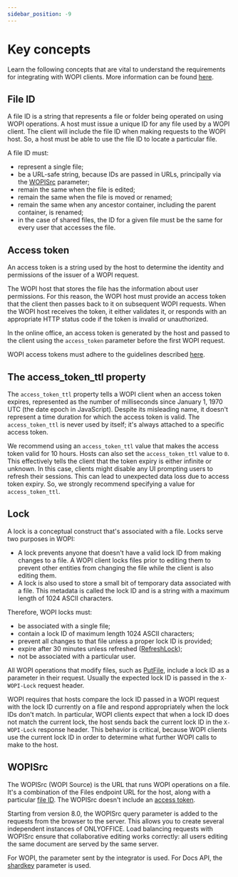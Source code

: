 ```yaml
---
sidebar_position: -9
---
```


# Key concepts

Learn the following concepts that are vital to understand the requirements for integrating with WOPI clients. More information can be found [here](https://learn.microsoft.com/en-us/microsoft-365/cloud-storage-partner-program/rest/concepts).

## File ID

A file ID is a string that represents a file or folder being operated on using WOPI operations. A host must issue a unique ID for any file used by a WOPI client. The client will include the file ID when making requests to the WOPI host. So, a host must be able to use the file ID to locate a particular file.

A file ID must:

- represent a single file;
- be a URL-safe string, because IDs are passed in URLs, principally via the [WOPISrc](#wopisrc) parameter;
- remain the same when the file is edited;
- remain the same when the file is moved or renamed;
- remain the same when any ancestor container, including the parent container, is renamed;
- in the case of shared files, the ID for a given file must be the same for every user that accesses the file.

## Access token

An access token is a string used by the host to determine the identity and permissions of the issuer of a WOPI request.

The WOPI host that stores the file has the information about user permissions. For this reason, the WOPI host must provide an access token that the client then passes back to it on subsequent WOPI requests. When the WOPI host receives the token, it either validates it, or responds with an appropriate HTTP status code if the token is invalid or unauthorized.

In the online office, an access token is generated by the host and passed to the client using the `access_token` parameter before the first WOPI request.

WOPI access tokens must adhere to the guidelines described [here](https://learn.microsoft.com/en-us/microsoft-365/cloud-storage-partner-program/rest/concepts#access-token).

## The access_token_ttl property

The `access_token_ttl` property tells a WOPI client when an access token expires, represented as the number of milliseconds since January 1, 1970 UTC (the date epoch in JavaScript). Despite its misleading name, it doesn't represent a time duration for which the access token is valid. The `access_token_ttl` is never used by itself; it's always attached to a specific access token.

We recommend using an `access_token_ttl` value that makes the access token valid for 10 hours. Hosts can also set the `access_token_ttl` value to `0`. This effectively tells the client that the token expiry is either infinite or unknown. In this case, clients might disable any UI prompting users to refresh their sessions. This can lead to unexpected data loss due to access token expiry. So, we strongly recommend specifying a value for `access_token_ttl`.

## Lock

A lock is a conceptual construct that's associated with a file. Locks serve two purposes in WOPI:

- A lock prevents anyone that doesn't have a valid lock ID from making changes to a file. A WOPI client locks files prior to editing them to prevent other entities from changing the file while the client is also editing them.
- A lock is also used to store a small bit of temporary data associated with a file. This metadata is called the lock ID and is a string with a maximum length of 1024 ASCII characters.

Therefore, WOPI locks must:

- be associated with a single file;
- contain a lock ID of maximum length 1024 ASCII characters;
- prevent all changes to that file unless a proper lock ID is provided;
- expire after 30 minutes unless refreshed ([RefreshLock](./wopi-rest-api/refreshlock.md));
- not be associated with a particular user.

All WOPI operations that modify files, such as [PutFile](./wopi-rest-api/putfile.md), include a lock ID as a parameter in their request. Usually the expected lock ID is passed in the `X-WOPI-Lock` request header.

WOPI requires that hosts compare the lock ID passed in a WOPI request with the lock ID currently on a file and respond appropriately when the lock IDs don't match. In particular, WOPI clients expect that when a lock ID does not match the current lock, the host sends back the current lock ID in the `X-WOPI-Lock` response header. This behavior is critical, because WOPI clients use the current lock ID in order to determine what further WOPI calls to make to the host.

## WOPISrc

The WOPISrc (WOPI Source) is the URL that runs WOPI operations on a file. It's a combination of the Files endpoint URL for the host, along with a particular [file ID](#file-id). The WOPISrc doesn't include an [access token](#access-token).

Starting from version 8.0, the WOPISrc query parameter is added to the requests from the browser to the server. This allows you to create several independent instances of ONLYOFFICE. Load balancing requests with WOPISrc ensure that collaborative editing works correctly: all users editing the same document are served by the same server.

For WOPI, the parameter sent by the integrator is used. For Docs API, the [shardkey](../get-started/configuration/shard-key.md) parameter is used.
